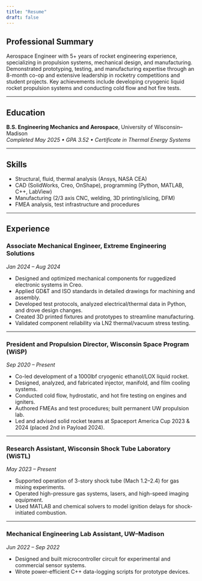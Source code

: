 ```yaml
---
title: "Resume"
draft: false
---
```


## Professional Summary

Aerospace Engineer with 5+ years of rocket engineering experience, specializing in propulsion systems, mechanical design, and manufacturing. Demonstrated prototyping, testing, and manufacturing expertise through an 8-month co-op and extensive leadership in rocketry competitions and student projects. Key achievements include developing cryogenic liquid rocket propulsion systems and conducting cold flow and hot fire tests.

---

## Education

**B.S. Engineering Mechanics and Aerospace**, University of Wisconsin–Madison  
*Completed May 2025 • GPA 3.52 • Certificate in Thermal Energy Systems*

---

## Skills

- Structural, fluid, thermal analysis (Ansys, NASA CEA)  
- CAD (SolidWorks, Creo, OnShape), programming (Python, MATLAB, C++, LabView)  
- Manufacturing (2/3 axis CNC, welding, 3D printing/slicing, DFM)  
- FMEA analysis, test infrastructure and procedures

---

## Experience

### **Associate Mechanical Engineer**, Extreme Engineering Solutions  
*Jan 2024 – Aug 2024*

- Designed and optimized mechanical components for ruggedized electronic systems in Creo.  
- Applied GD&T and ISO standards in detailed drawings for machining and assembly.  
- Developed test protocols, analyzed electrical/thermal data in Python, and drove design changes.  
- Created 3D printed fixtures and prototypes to streamline manufacturing.  
- Validated component reliability via LN2 thermal/vacuum stress testing.

---

### **President and Propulsion Director**, Wisconsin Space Program (WiSP)  
*Sep 2020 – Present*

- Co-led development of a 1000lbf cryogenic ethanol/LOX liquid rocket.  
- Designed, analyzed, and fabricated injector, manifold, and film cooling systems.  
- Conducted cold flow, hydrostatic, and hot fire testing on engines and igniters.  
- Authored FMEAs and test procedures; built permanent UW propulsion lab.  
- Led and advised solid rocket teams at Spaceport America Cup 2023 & 2024 (placed 2nd in Payload 2024).

---

### **Research Assistant**, Wisconsin Shock Tube Laboratory (WiSTL)  
*May 2023 – Present*

- Supported operation of 3-story shock tube (Mach 1.2–2.4) for gas mixing experiments.  
- Operated high-pressure gas systems, lasers, and high-speed imaging equipment.  
- Used MATLAB and chemical solvers to model ignition delays for shock-initiated combustion.

---

### **Mechanical Engineering Lab Assistant**, UW–Madison  
*Jun 2022 – Sep 2022*

- Designed and built microcontroller circuit for experimental and commercial sensor systems.  
- Wrote power-efficient C++ data-logging scripts for prototype devices.
